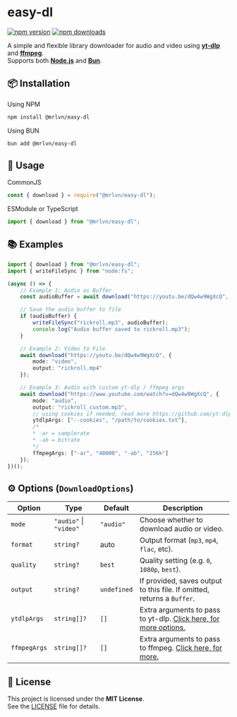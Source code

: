 # easy-dl

[![npm version](https://img.shields.io/npm/v/@mrlvn/easy-dl)](https://www.npmjs.com/package/@mrlvn/easy-dl) [![npm downloads](https://img.shields.io/npm/dm/@mrlvn/easy-dl)](https://www.npmjs.com/package/@mrlvn/easy-dl)

A simple and flexible library downloader for audio and video using [**yt-dlp**](https://github.com/yt-dlp/yt-dlp) and [**ffmpeg**](https://ffmpeg.org).  
Supports both [**Node.js**](https://nodejs.org) and [**Bun**](https://bun.com).

## 📦 Installation
Using NPM
```bash
npm install @mrlvn/easy-dl
```
Using BUN
```bash
bun add @mrlvn/easy-dl
```

## 🚀 Usage
CommonJS
```js
const { download } = require("@mrlvn/easy-dl");
```
ESModule or TypeScript
```ts
import { download } from "@mrlvn/easy-dl";
```

## 📚 Examples
```ts
import { download } from "@mrlvn/easy-dl";
import { writeFileSync } from "node:fs";

(async () => {
    // Example 1: Audio as Buffer
    const audioBuffer = await download("https://youtu.be/dQw4w9WgXcQ", { mode: "audio" });

    // Save the audio buffer to file
    if (audioBuffer) {
        writeFileSync("rickroll.mp3", audioBuffer);
        console.log("Audio buffer saved to rickroll.mp3");
    }

    // Example 2: Video to File
    await download("https://youtu.be/dQw4w9WgXcQ", {
        mode: "video",
        output: "rickroll.mp4"
    });

    // Example 3: Audio with custom yt-dlp / ffmpeg args
    await download("https://www.youtube.com/watch?v=dQw4w9WgXcQ", {
        mode: "audio",
        output: "rickroll_custom.mp3",
        // using cookies if needed, read more https://github.com/yt-dlp/yt-dlp/wiki/FAQ#how-do-i-pass-cookies-to-yt-dlp
        ytdlpArgs: ["--cookies", "/path/to/cookies.txt"],
        /*
        * -ar = samplerate
        * -ab = bitrate
        */
        ffmpegArgs: ["-ar", "48000", "-ab", "256k"]
    });
})();
```

## ⚙️ Options (`DownloadOptions`)
| Option       | Type                     | Default   | Description |
|--------------|--------------------------|-----------|-------------|
| `mode`       | `"audio"` \| `"video"`   | `"audio"` | Choose whether to download audio or video. |
| `format`     | `string?`                | auto      | Output format (`mp3`, `mp4`, `flac`, etc). |
| `quality`    | `string?`                | `best`    | Quality setting (e.g. `0`, `1080p`, `best`). |
| `output`     | `string?`                | `undefined` | If provided, saves output to this file. If omitted, returns a `Buffer`. |
| `ytdlpArgs`  | `string[]?`              | `[]`      | Extra arguments to pass to yt-dlp. [Click here, for more options.](https://github.com/yt-dlp/yt-dlp?tab=readme-ov-file#usage-and-options) |
| `ffmpegArgs` | `string[]?`              | `[]`      | Extra arguments to pass to ffmpeg. [Click here, for more.](https://ffmpeg.org/ffmpeg.html#Options) |

## 📜 License
This project is licensed under the **MIT License**.  
See the [LICENSE](./LICENSE) file for details.